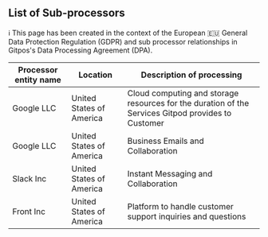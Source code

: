 <script context="module">
  export const prerender = true;
</script>
<script>
     import "$lib/assets/markdown-commons.scss";
  import Header from "$lib/components/header.svelte";
</script>

<div class="prose max-w-none content-docs w-full">
<div class="text-center mt-8">

## List of Sub-processors

ℹ️ This page has been created in the context of the European 🇪🇺 General Data Protection Regulation (GDPR) and sub processor relationships in Gitpos's Data Processing Agreement (DPA).

</div>

| Processor entity name | Location                 | Description of processing                                                                          |
| --------------------- | ------------------------ | -------------------------------------------------------------------------------------------------- |
| Google LLC            | United States of America | Cloud computing and storage resources for the duration of the Services Gitpod provides to Customer |
| Google LLC            | United States of America | Business Emails and Collaboration                                                                  |
| Slack Inc             | United States of America | Instant Messaging and Collaboration                                                                |
| Front Inc             | United States of America | Platform to handle customer support inquiries and questions                                        |

</div>
